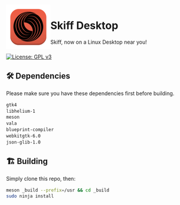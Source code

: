 <img align="left" style="vertical-align: middle" width="120" height="120" alt="Skiff Icon" src="data/icons/app.svg">

# Skiff Desktop

Skiff, now on a Linux Desktop near you!

###

[![License: GPL v3](https://img.shields.io/badge/License-GPL%20v3-blue.svg)](http://www.gnu.org/licenses/gpl-3.0)

## 🛠️ Dependencies

Please make sure you have these dependencies first before building.

```bash
gtk4
libhelium-1
meson
vala
blueprint-compiler
webkitgtk-6.0
json-glib-1.0
```

## 🏗️ Building

Simply clone this repo, then:

```bash
meson _build --prefix=/usr && cd _build
sudo ninja install
```
